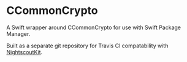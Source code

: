 # CCommonCrypto

A Swift wrapper around CCommonCrypto for use with Swift Package Manager.

Built as a separate git repository for Travis CI compatability with [NightscoutKit](https://github.com/mpangburn/NightscoutKit).

